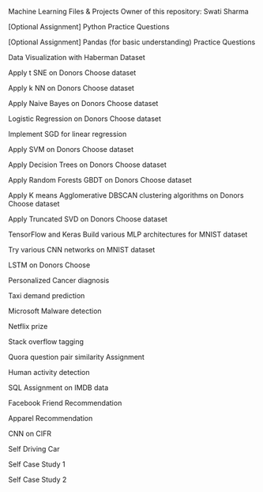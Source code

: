 Machine Learning Files & Projects
Owner of this repository: Swati Sharma

[Optional Assignment] Python Practice Questions

[Optional Assignment] Pandas (for basic understanding) Practice Questions

Data Visualization with Haberman Dataset

Apply t SNE on Donors Choose dataset

Apply k NN on Donors Choose dataset

Apply Naive Bayes on Donors Choose dataset

Logistic Regression on Donors Choose dataset

Implement SGD for linear regression

Apply SVM on Donors Choose dataset

Apply Decision Trees on Donors Choose dataset

Apply Random Forests GBDT on Donors Choose dataset

Apply K means Agglomerative DBSCAN clustering algorithms on Donors Choose dataset

Apply Truncated SVD on Donors Choose dataset

TensorFlow and Keras Build various MLP architectures for MNIST dataset

Try various CNN networks on MNIST dataset

LSTM on Donors Choose

Personalized Cancer diagnosis

Taxi demand prediction

Microsoft Malware detection

Netflix prize

Stack overflow tagging

Quora question pair similarity Assignment

Human activity detection

SQL Assignment on IMDB data

Facebook Friend Recommendation

Apparel Recommendation

CNN on CIFR

Self Driving Car

Self Case Study 1

Self Case Study 2
